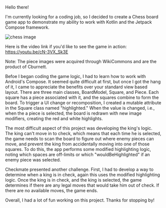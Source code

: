 Hello there!

I'm currently looking for a coding job, so I decided to create a Chess board game app to demonstrate my ability to work with Kotlin and the Jetpack Compose framework. 

![chess image](https://github.com/zepher19/Chess/assets/108103331/8b60efb4-549b-41b8-8e46-9fb368cd2cf4)


Here is the video link if you'd like to see the game in action: https://youtu.be/cN-3VX_Sk3E

Note: The piece images were acquired through WikiCommons and are the product of Cburnett.

Befoe I began coding the game logic, I had to learn how to work with Android's Compose. It seemed quite difficult at first, but once I got the hang of it, I came to appreciate the benefits over your standard view based layout. There are three main classes, BoardModel, Square, and Piece. Each square has a piece associated with it, and the squares combine to form the board. To trigger a UI change or recomposition, I created a mutable attribute in the Square class named "highlighted." When the value is changed, i.e., when the a piece is selected, the board is redrawn with new image modifiers, creating the red and white highlights.

The most difficult aspect of this project was developing the king's logic. The king can't move in to check, which means that each time he is selected, the game needs to scan the board to figure out where enemy pieces can move, and prevent the king from accidentally moving into one of those squares. To do this, the app performs some modified highlighting logic, noting which spaces are off-limits or which "wouldBeHighlighted" if an enemy piece was selected. 

Checkmate presented another challenge. First, I had to develop a way to determine when a king is in check, again this uses the modified highlighting logic. Once the king is in check, and the king is selected, the game determines if there are any legal moves that would take him out of check. If there are no available moves, the game ends. 

Overall, I had a lot of fun working on this project. Thanks for stopping by!
